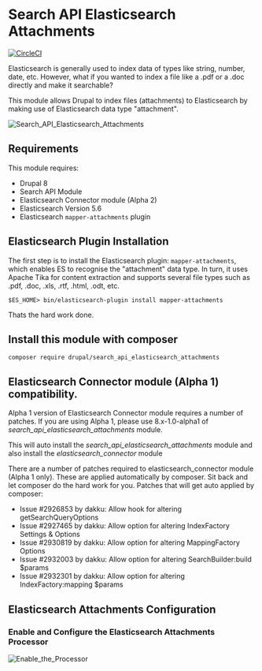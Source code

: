 # Search API Elasticsearch Attachments
[![CircleCI](https://circleci.com/gh/dakkusingh/search_api_elasticsearch_attachments.svg?style=svg)](https://circleci.com/gh/dakkusingh/search_api_elasticsearch_attachments)

Elasticsearch is generally used to index data of types like string, 
number, date, etc. 
However, what if you wanted to index a file like a .pdf or a .doc 
directly and make it searchable?

This module allows Drupal to index files (attachments) to Elasticsearch by 
making use of Elasticsearch data type "attachment".

![Search_API_Elasticsearch_Attachments](https://www.drupal.org/files/search_api_elasticsearch_attachments.jpg)

## Requirements
This module requires:
* Drupal 8
* Search API Module
* Elasticsearch Connector module (Alpha 2)
* Elasticsearch Version 5.6
* Elasticsearch `mapper-attachments` plugin

## Elasticsearch Plugin Installation
The first step is to install the Elasticsearch plugin: `mapper-attachments`, 
which enables ES to recognise the "attachment" data type. In turn, it uses 
Apache Tika for content extraction and supports several file types such as 
.pdf, .doc, .xls, .rtf, .html, .odt, etc.

```
$ES_HOME> bin/elasticsearch-plugin install mapper-attachments
```
Thats the hard work done.

## Install this module with composer
```
composer require drupal/search_api_elasticsearch_attachments
```

## Elasticsearch Connector module (Alpha 1) compatibility.
Alpha 1 version of Elasticsearch Connector module requires a number of patches. 
If you are using Alpha 1, please use 8.x-1.0-alpha1 of 
*search_api_elasticsearch_attachments* module.

This will auto install the *search_api_elasticsearch_attachments* module 
and also install the *elasticsearch_connector* module

There are a number of patches required to elasticsearch_connector module 
(Alpha 1 only). These are applied automatically by composer. 
Sit back and let composer do the hard work for you. Patches that will 
get auto applied by composer:
* Issue #2926853 by dakku: Allow hook for altering getSearchQueryOptions
* Issue #2927465 by dakku: Allow option for altering IndexFactory Settings 
& Options
* Issue #2930819 by dakku: Allow option for altering MappingFactory Options
* Issue #2932003 by dakku: Allow option for altering 
SearchBuilder:build $params
* Issue #2932301 by dakku: Allow option for altering 
IndexFactory:mapping $params

## Elasticsearch Attachments Configuration
### Enable and Configure the Elasticsearch Attachments Processor
![Enable_the_Processor](https://www.drupal.org/files/Screen_Shot_2017-12-19_at_11_39_06_pm.jpg)
